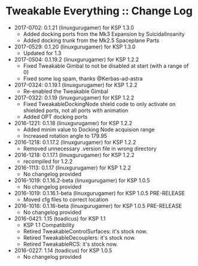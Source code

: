 # Tweakable Everything :: Change Log

* 2017-0702: 0.1.21 (linuxgurugamer) for KSP 1.3.0
	+ Added docking ports from the Mk3 Expansion by SuicidalInsanity
	+ Added docking trunk from the Mk2.5 Spaceplane Parts
* 2017-0529: 0.1.20 (linuxgurugamer) for KSP 1.3.0
	+ Updated for 1.3
* 2017-0504: 0.1.19.2 (linuxgurugamer) for KSP 1.2.2
	+ Fixed Tweakable Gimbal to not be disabled at start (with a range of 0)
	+ Fixed some log spam, thanks @Kerbas-ad-astra
* 2017-0324: 0.1.19.1 (linuxgurugamer) for KSP 1.2.2
	+ Re-enabled the Tweakable Gimbal
* 2017-0322: 0.1.19 (linuxgurugamer) for KSP 1.2.2
	+ Fixed TweakableDockingNode shield code to only activate on shielded ports, not all ports with animation
	+ Added OPT docking ports
* 2016-1221: 0.1.18 (linuxgurugamer) for KSP 1.2.2
	+ Added minim value to Docking Node acquision range
	+ Increased rotation angle to 179.95
* 2016-1218: 0.1.17.2 (linuxgurugamer) for KSP 1.2.2
	+ Removed unnecessary .version file in wrong directory
* 2016-1218: 0.1.17.1 (linuxgurugamer) for KSP 1.2.2
	+ recompiled for 1.2.2
* 2016-1113: 0.1.17 (linuxgurugamer) for KSP 1.2.2
	+ No changelog provided
* 2016-1019: 0.1.16.2-beta (linuxgurugamer) for KSP 1.0.5
	+ No changelog provided
* 2016-1019: 0.1.16.1-beta (linuxgurugamer) for KSP 1.0.5 PRE-RELEASE
	+ Moved cfg files to correct location
* 2016-1016: 0.1.16-beta (linuxgurugamer) for KSP 1.0.5 PRE-RELEASE
	+ No changelog provided
* 2016-0421: 1.15 (toadicus) for KSP 1.1
	+ KSP 1.1 Compatibility
	+ Retired TweakableControlSurfaces: it's stock now.
	+ Retired TweakableDecouplers: it's stock now.
	+ Retired TweakableRCS: it's stock now.
* 2016-0227: 1.14 (toadicus) for KSP 1.0.5
	+ No changelog provided

